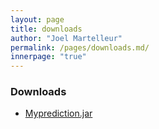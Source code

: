 ```yaml
---
layout: page
title: downloads
author: "Joel Martelleur"
permalink: /pages/downloads.md/
innerpage: "true"
---
```


### Downloads

 
 * <a href="../../assets/downloads/MyPrediction.jar" download="MyPrediction.jar">
    Myprediction.jar    
 </a>
 
